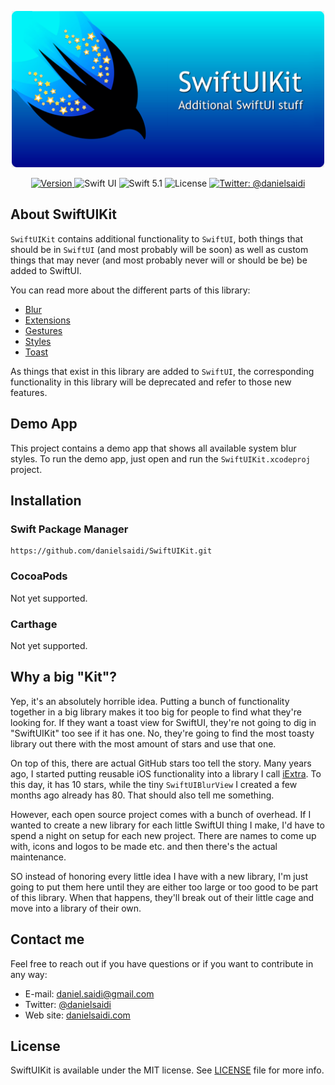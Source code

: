 <p align="center">
    <img src ="Resources/Logo.png" width=500 />
</p>

<p align="center">
    <a href="https://github.com/danielsaidi/SwiftUIKit">
        <img src="https://badge.fury.io/gh/danielsaidi%2FSwiftUIKit.svg?style=flat" alt="Version" />
    </a>
    <img src="https://img.shields.io/badge/platform-SwiftUI-red.svg" alt="Swift UI" />
    <img src="https://img.shields.io/badge/Swift-5.1-orange.svg" alt="Swift 5.1" />
    <img src="https://badges.frapsoft.com/os/mit/mit.svg?style=flat&v=102" alt="License" />
    <a href="https://twitter.com/danielsaidi">
        <img src="https://img.shields.io/badge/contact-@danielsaidi-blue.svg?style=flat" alt="Twitter: @danielsaidi" />
    </a>
</p>


## About SwiftUIKit

`SwiftUIKit` contains additional functionality to `SwiftUI`, both things that should be in `SwiftUI` (and most probably will be soon) as well as custom things that may never (and most probably never will or should be be) be added to SwiftUI.

You can read more about the different parts of this library:

* [Blur][Blur]
* [Extensions][Extensions]
* [Gestures][Gestures]
* [Styles][Styles]
* [Toast][Toast]

As things that exist in this library are added to `SwiftUI`, the corresponding functionality in this library will be deprecated and refer to those new features.


## Demo App

This project contains a demo app that shows all available system blur styles. To run the demo app, just open and run the `SwiftUIKit.xcodeproj` project.


## Installation

### Swift Package Manager

```
https://github.com/danielsaidi/SwiftUIKit.git
```

### CocoaPods

Not yet supported.


### Carthage

Not yet supported.


## <a name="why"></a>Why a big "Kit"?

Yep, it's an absolutely horrible idea. Putting a bunch of functionality together in a big library makes it too big for people to find what they're looking for. If they want a toast view for SwiftUI, they're not going to dig in "SwiftUIKit" too see if it has one. No, they're going to find the most toasty library out there with the most amount of stars and use that one.

On top of this, there are actual GitHub stars too tell the story. Many years ago, I started putting reusable iOS functionality into a library I call [iExtra](https://github.com/danielsaidi/iExtra). To this day, it has 10 stars, while the tiny `SwiftUIBlurView` I created a few months ago already has 80. That should also tell me something.

However, each open source project comes with a bunch of overhead. If I wanted to create a new library for each little SwiftUI thing I make, I'd have to spend a night on setup for each new project. There are names to come up with, icons and logos to be made etc. and then there's the actual maintenance.

SO instead of honoring every little idea I have with a new library, I'm just going to put them here until they are either too large or too good to be part of this library. When that happens, they'll break out of their little cage and move into a library of their own.


## Contact me

Feel free to reach out if you have questions or if you want to contribute in any way:

* E-mail: [daniel.saidi@gmail.com][Email]
* Twitter: [@danielsaidi][Twitter]
* Web site: [danielsaidi.com][Website]


## License

SwiftUIKit is available under the MIT license. See [LICENSE][License] file for more info.

[Email]: mailto:daniel.saidi@gmail.com
[Twitter]: http://www.twitter.com/danielsaidi
[Website]: http://www.danielsaidi.com

[GitHub]: https://github.com/danielsaidi/SwiftUIKit
[License]: https://github.com/danielsaidi/SwiftUIKit/blob/master/LICENSE

[Blur]: Readmes/Blur.md
[Extensions]: Readmes/Extensions.md
[Gestures]: Readmes/Gestures.md
[Styles]: Readmes/Styles.md
[Toast]: Readmes/Toast.md
